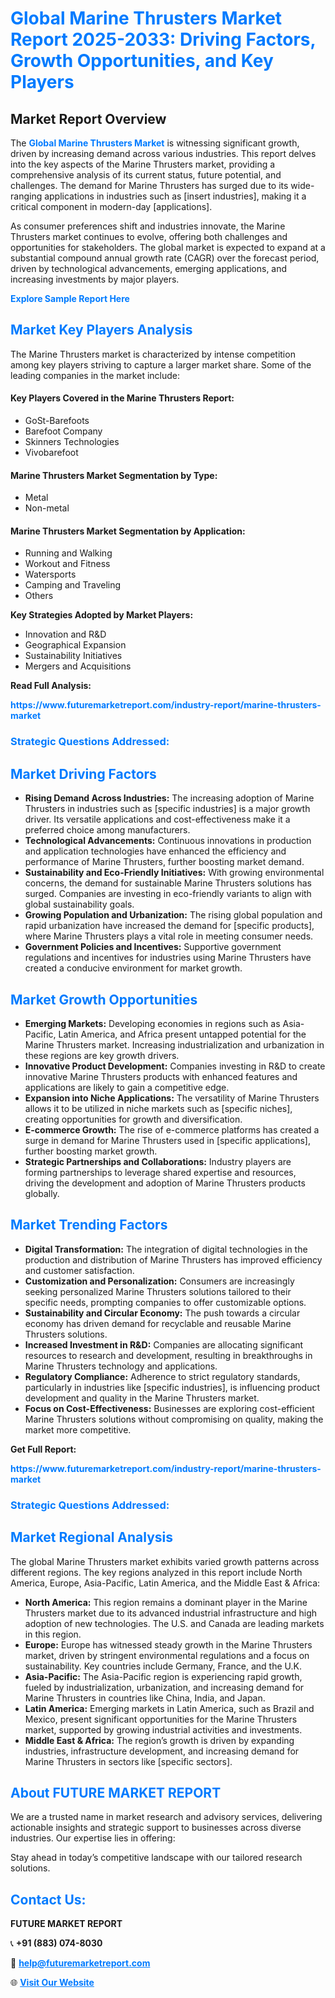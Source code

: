 <h1 style="color: #007BFF;">Global Marine Thrusters Market Report 2025-2033: Driving Factors, Growth Opportunities, and Key Players</h1>

<section id="overview">
<h2>Market Report Overview</h2>
<p>The <a href="https://www.futuremarketreport.com/industry-report/marine-thrusters-market" style="color: #007BFF; text-decoration: none;"><strong>Global Marine Thrusters Market</strong></a> is witnessing significant growth, driven by increasing demand across various industries. This report delves into the key aspects of the Marine Thrusters market, providing a comprehensive analysis of its current status, future potential, and challenges. The demand for Marine Thrusters has surged due to its wide-ranging applications in industries such as [insert industries], making it a critical component in modern-day [applications].</p>
<p>As consumer preferences shift and industries innovate, the Marine Thrusters market continues to evolve, offering both challenges and opportunities for stakeholders. The global market is expected to expand at a substantial compound annual growth rate (CAGR) over the forecast period, driven by technological advancements, emerging applications, and increasing investments by major players.</p>
</section>

<section id="overview">
<p><a href="https://www.futuremarketreport.com/request-sample/reportId=37656" style="color: #007BFF; text-decoration: none;"><strong>Explore Sample Report Here</strong></a></p>
</section>

<section id="key-players">
<h2 style="color: #007BFF;">Market Key Players Analysis</h2>
<p>The Marine Thrusters market is characterized by intense competition among key players striving to capture a larger market share. Some of the leading companies in the market include:</p>
<h4>Key Players Covered in the Marine Thrusters Report:</h4>
<ul><li>GoSt-Barefoots</li><li>Barefoot Company</li><li>Skinners Technologies</li><li>Vivobarefoot</li></ul>
<h4>Marine Thrusters Market Segmentation by Type:</h4>
<ul><li>Metal</li><li>Non-metal</li></ul>

<h4>Marine Thrusters Market Segmentation by Application:</h4>
<ul><li>Running and Walking</li><li>Workout and Fitness</li><li>Watersports</li><li>Camping and Traveling</li><li>Others</li></ul>
<p><strong>Key Strategies Adopted by Market Players:</strong></p>
<ul>
<li>Innovation and R&D</li>
<li>Geographical Expansion</li>
<li>Sustainability Initiatives</li>
<li>Mergers and Acquisitions</li>
</ul>
</section>

<section>
<p><strong>Read Full Analysis: </strong></p><a href="https://www.futuremarketreport.com/industry-report/marine-thrusters-market" style="color: #007BFF; text-decoration: none;"><strong>https://www.futuremarketreport.com/industry-report/marine-thrusters-market</strong></a>
<h3 style="color: #007BFF;">Strategic Questions Addressed:</h3>
</section>

<section id="driving-factors">
<h2 style="color: #007BFF;">Market Driving Factors</h2>
<ul>
<li><strong>Rising Demand Across Industries:</strong> The increasing adoption of Marine Thrusters in industries such as [specific industries] is a major growth driver. Its versatile applications and cost-effectiveness make it a preferred choice among manufacturers.</li>
<li><strong>Technological Advancements:</strong> Continuous innovations in production and application technologies have enhanced the efficiency and performance of Marine Thrusters, further boosting market demand.</li>
<li><strong>Sustainability and Eco-Friendly Initiatives:</strong> With growing environmental concerns, the demand for sustainable Marine Thrusters solutions has surged. Companies are investing in eco-friendly variants to align with global sustainability goals.</li>
<li><strong>Growing Population and Urbanization:</strong> The rising global population and rapid urbanization have increased the demand for [specific products], where Marine Thrusters plays a vital role in meeting consumer needs.</li>
<li><strong>Government Policies and Incentives:</strong> Supportive government regulations and incentives for industries using Marine Thrusters have created a conducive environment for market growth.</li>
</ul>
</section>

<section id="growth-opportunities">
<h2 style="color: #007BFF;">Market Growth Opportunities</h2>
<ul>
<li><strong>Emerging Markets:</strong> Developing economies in regions such as Asia-Pacific, Latin America, and Africa present untapped potential for the Marine Thrusters market. Increasing industrialization and urbanization in these regions are key growth drivers.</li>
<li><strong>Innovative Product Development:</strong> Companies investing in R&D to create innovative Marine Thrusters products with enhanced features and applications are likely to gain a competitive edge.</li>
<li><strong>Expansion into Niche Applications:</strong> The versatility of Marine Thrusters allows it to be utilized in niche markets such as [specific niches], creating opportunities for growth and diversification.</li>
<li><strong>E-commerce Growth:</strong> The rise of e-commerce platforms has created a surge in demand for Marine Thrusters used in [specific applications], further boosting market growth.</li>
<li><strong>Strategic Partnerships and Collaborations:</strong> Industry players are forming partnerships to leverage shared expertise and resources, driving the development and adoption of Marine Thrusters products globally.</li>
</ul>
</section>

<section id="trending-factors">
<h2 style="color: #007BFF;">Market Trending Factors</h2>
<ul>
<li><strong>Digital Transformation:</strong> The integration of digital technologies in the production and distribution of Marine Thrusters has improved efficiency and customer satisfaction.</li>
<li><strong>Customization and Personalization:</strong> Consumers are increasingly seeking personalized Marine Thrusters solutions tailored to their specific needs, prompting companies to offer customizable options.</li>
<li><strong>Sustainability and Circular Economy:</strong> The push towards a circular economy has driven demand for recyclable and reusable Marine Thrusters solutions.</li>
<li><strong>Increased Investment in R&D:</strong> Companies are allocating significant resources to research and development, resulting in breakthroughs in Marine Thrusters technology and applications.</li>
<li><strong>Regulatory Compliance:</strong> Adherence to strict regulatory standards, particularly in industries like [specific industries], is influencing product development and quality in the Marine Thrusters market.</li>
<li><strong>Focus on Cost-Effectiveness:</strong> Businesses are exploring cost-efficient Marine Thrusters solutions without compromising on quality, making the market more competitive.</li>
</ul>
</section>

<section>
<p><strong>Get Full Report: </strong></p><a href="https://www.futuremarketreport.com/industry-report/marine-thrusters-market" style="color: #007BFF; text-decoration: none;"><strong>https://www.futuremarketreport.com/industry-report/marine-thrusters-market</strong></a>
<h3 style="color: #007BFF;">Strategic Questions Addressed:</h3>
</section>


<section id="regional-analysis">
<h2 style="color: #007BFF;">Market Regional Analysis</h2>
<p>The global Marine Thrusters market exhibits varied growth patterns across different regions. The key regions analyzed in this report include North America, Europe, Asia-Pacific, Latin America, and the Middle East & Africa:</p>
<ul>
<li><strong>North America:</strong> This region remains a dominant player in the Marine Thrusters market due to its advanced industrial infrastructure and high adoption of new technologies. The U.S. and Canada are leading markets in this region.</li>
<li><strong>Europe:</strong> Europe has witnessed steady growth in the Marine Thrusters market, driven by stringent environmental regulations and a focus on sustainability. Key countries include Germany, France, and the U.K.</li>
<li><strong>Asia-Pacific:</strong> The Asia-Pacific region is experiencing rapid growth, fueled by industrialization, urbanization, and increasing demand for Marine Thrusters in countries like China, India, and Japan.</li>
<li><strong>Latin America:</strong> Emerging markets in Latin America, such as Brazil and Mexico, present significant opportunities for the Marine Thrusters market, supported by growing industrial activities and investments.</li>
<li><strong>Middle East & Africa:</strong> The region’s growth is driven by expanding industries, infrastructure development, and increasing demand for Marine Thrusters in sectors like [specific sectors].</li>
</ul>
</section>

<footer>
<h2 style="color: #007BFF;">About FUTURE MARKET REPORT</h2>
<p>We are a trusted name in market research and advisory services, delivering actionable insights and strategic support to businesses across diverse industries. Our expertise lies in offering:</p>

<p>Stay ahead in today’s competitive landscape with our tailored research solutions.</p>

<h2 style="color: #007BFF;">Contact Us:</h2>
<p><strong>FUTURE MARKET REPORT</strong></p>
<p>📞 <strong>+91 (883) 074-8030</strong></p>
<p>📧 <strong><a href="mailto:help@futuremarketreport.com" style="color: #007BFF;">help@futuremarketreport.com</a></strong></p>
<p>🌐 <strong><a href="https://www.futuremarketreport.com/" style="color: #007BFF;">Visit Our Website</a></strong></p>
</footer>